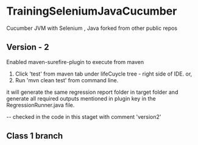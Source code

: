 # TrainingSeleniumJavaCucumber
Cucumber JVM with Selenium , Java forked from other public repos


Version - 2
------------
Enabled maven-surefire-plugin to execute from maven
1. Click 'test' from maven tab  under lifeCuycle tree - right side of IDE.
or,
2. Run 'mvn clean test' from command line.

it will generate the same regression report folder in target folder and generate all required outputs mentioned in plugin key in the RegressionRunner.java file.

-- checked in the code in this staget with comment 'version2'

Class 1 branch
---------------
